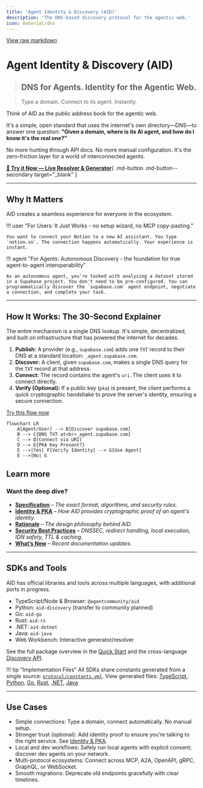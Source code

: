 ```yaml
---
title: 'Agent Identity & Discovery (AID)'
description: 'The DNS-based discovery protocol for the agentic web.'
icon: material/dns
---
```


[View raw markdown](https://github.com/agentcommunity/agent-interface-discovery/raw/main/packages/docs/specification.md)

# Agent Identity & Discovery (AID)

> ## DNS for Agents. **Identity for the Agentic Web.**

> Type a domain. Connect to its agent. Instantly.

Think of AID as the public address book for the agentic web.

It's a simple, open standard that uses the internet's own directory—DNS—to answer one question: **"Given a domain, where is its AI agent, and how do I know it's the real one?"**

No more hunting through API docs. No more manual configuration. It's the zero-friction layer for a world of interconnected agents.

[**:rocket: Try it Now — Live Resolver & Generator**](https://aid.agentcommunity.org/workbench){ .md-button .md-button--secondary target="\_blank" }

---

## Why It Matters

AID creates a seamless experience for everyone in the ecosystem.

!!! user "For Users: It Just Works - no setup wizard, no MCP copy-pasting."

    You want to connect your Notion to a new AI assistant. You type `notion.so`. The connection happens automatically. Your experience is instant.

!!! agent "For Agents: Autonomous Discovery - the foundation for true agent-to-agent interoperability"

    As an autonomous agent, you're tasked with analyzing a dataset stored in a Supabase project. You don't need to be pre-configured. You can programmatically discover the `supabase.com` agent endpoint, negotiate a connection, and complete your task.

---

## How It Works: The 30-Second Explainer

The entire mechanism is a single DNS lookup. It's simple, decentralized, and built on infrastructure that has powered the internet for decades.

1.  **Publish:** A provider (e.g., `supabase.com`) adds one `TXT` record to their DNS at a standard location: `_agent.supabase.com`.
2.  **Discover:** A client, given `supabase.com`, makes a single DNS query for the `TXT` record at that address.
3.  **Connect:** The record contains the agent's `uri`. The client uses it to connect directly.
4.  **Verify (Optional):** If a public key (`pka`) is present, the client performs a quick cryptographic handshake to prove the server's identity, ensuring a secure connection.

[Try this flow now](https://aid.agentcommunity.org/workbench)

```mermaid
flowchart LR
    A[Agent/User] --> B[Discover supabase.com]
    B --> C{DNS TXT at<br>_agent.supabase.com}
    C --> D[Connect via URI]
    D --> E{PKA Key Present?}
    E -->|Yes| F[Verify Identity] --> G[Use Agent]
    E -->|No| G
```

## Learn more

### Want the deep dive?

- [**Specification**](specification.md) – _The exact format, algorithms, and security rules._
- [**Identity & PKA**](Reference/identity_pka.md) – _How AID provides cryptographic proof of an agent's identity._
- [**Rationale**](rationale.md) – _The design philosophy behind AID._
- [**Security Best Practices**](security.md) – _DNSSEC, redirect handling, local execution, IDN safety, TTL & caching._
- [**What’s New**](Reference/whats_new.md) – _Recent documentation updates._

---

## SDKs and Tools

AID has official libraries and tools across multiple languages, with additional ports in progress.

- TypeScript/Node & Browser: `@agentcommunity/aid`
- Python: `aid-discovery` (transfer to community planned)
- Go: `aid-go`
- Rust: `aid-rs`
- .NET: `aid-dotnet`
- Java: `aid-java`
- Web Workbench: Interactive generator/resolver

See the full package overview in the [Quick Start](quickstart/index.md#package-overview) and the cross-language [Discovery API](Reference/discovery_api.md).

!!! tip "Implementation Files"
All SDKs share constants generated from a single source: [`protocol/constants.yml`](../protocol/constants.yml).
View generated files: [TypeScript](../packages/aid/src/constants.ts), [Python](../packages/aid-py/aid_py/constants.py), [Go](../packages/aid-go/constants_gen.go), [Rust](../packages/aid-rs/src/constants_gen.rs), [.NET](../packages/aid-dotnet/src/Constants.g.cs), [Java](../packages/aid-java/src/main/java/org/agentcommunity/aid/Constants.java)

---

## Use Cases

- Simple connections: Type a domain, connect automatically. No manual setup.
- Stronger trust (optional): Add identity proof to ensure you’re talking to the right service. See [Identity & PKA](Reference/identity_pka.md).
- Local and dev workflows: Safely run local agents with explicit consent; discover dev agents on your network.
- Multi-protocol ecosystems: Connect across MCP, A2A, OpenAPI, gRPC, GraphQL, or WebSocket.
- Smooth migrations: Deprecate old endpoints gracefully with clear timelines.
